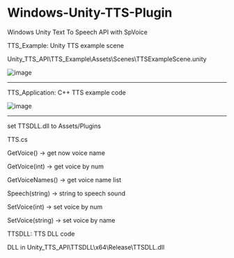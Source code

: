 # Windows-Unity-TTS-Plugin

Windows Unity Text To Speech API with SpVoice

TTS_Example: Unity TTS example scene

Unity_TTS_API\TTS_Example\Assets\Scenes\TTSExampleScene.unity

![image](https://user-images.githubusercontent.com/86466517/126476917-ad189f21-09b5-4ab4-8c1d-e5a46e73c4a0.png)


<hr>


TTS_Application: C++ TTS example code

![image](https://user-images.githubusercontent.com/86466517/126476893-bc7088ac-65da-4954-802c-29d3554c6f98.png)


<hr>


set TTSDLL.dll to Assets/Plugins

TTS.cs

GetVoice()
  -> get now voice name
 
GetVoice(int)
  -> get voice by num
 
GetVoiceNames()
  -> get voice name list

Speech(string)
  -> string to speech sound
  
SetVoice(int)
  -> set voice by num
  
SetVoice(string)
  -> set voice by name

TTSDLL: TTS DLL code

DLL in Unity_TTS_API\TTSDLL\x64\Release\TTSDLL.dll


